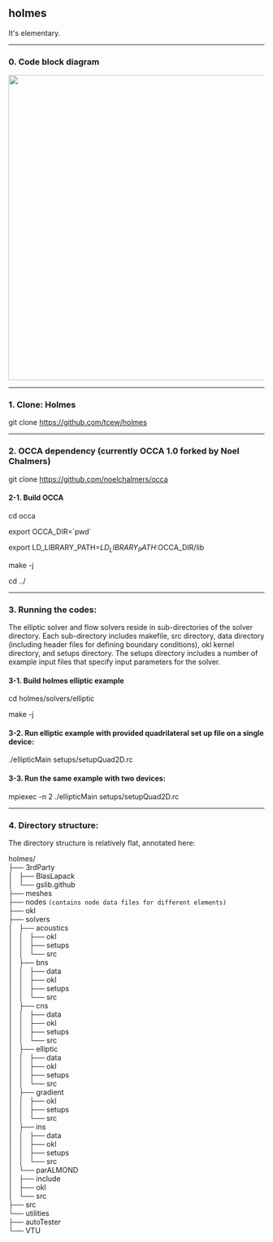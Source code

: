 ## holmes
It's elementary.

---
### 0. Code block diagram 
<img src="http://www.math.vt.edu/people/tcew/libParanumalDiagramLocal-crop-V2.png" width="600" >

---
### 1. Clone: Holmes
git clone https://github.com/tcew/holmes

---
### 2. OCCA dependency (currently OCCA 1.0 forked by Noel Chalmers) 
git clone https://github.com/noelchalmers/occa

#### 2-1. Build OCCA 
cd occa

export OCCA_DIR=\`pwd\`

export LD_LIBRARY_PATH=$LD_LIBRARY_PATH:$OCCA_DIR/lib

make -j

cd ../

---
### 3. Running the codes: 

The elliptic solver and flow solvers reside in sub-directories of the solver directory. Each sub-directory includes makefile, src directory, data directory (including header files for defining boundary conditions), okl kernel directory, and setups directory. The setups directory includes a number of example input files that specify input parameters for the solver.

#### 3-1. Build holmes elliptic example
cd holmes/solvers/elliptic

make -j

#### 3-2. Run elliptic example with provided quadrilateral set up file on a single device:
./ellipticMain setups/setupQuad2D.rc

#### 3-3. Run the same example with two devices:
mpiexec -n 2 ./ellipticMain setups/setupQuad2D.rc

---

### 4. Directory structure:

The directory structure is relatively flat, annotated here:

holmes/  
├── 3rdParty  
│   ├── BlasLapack  
│   └── gslib.github  
├── meshes  
├── nodes `(contains node data files for different elements)`  
├── okl  
├── solvers  
│   ├── acoustics  
│   │   ├── okl  
│   │   ├── setups  
│   │   └── src  
│   ├── bns  
│   │   ├── data  
│   │   ├── okl  
│   │   ├── setups  
│   │   └── src  
│   ├── cns  
│   │   ├── data  
│   │   ├── okl  
│   │   ├── setups  
│   │   └── src  
│   ├── elliptic  
│   │   ├── data  
│   │   ├── okl  
│   │   ├── setups  
│   │   └── src  
│   ├── gradient  
│   │   ├── okl  
│   │   ├── setups  
│   │   └── src  
│   ├── ins  
│   │   ├── data  
│   │   ├── okl  
│   │   ├── setups  
│   │   └── src  
│   └── parALMOND  
│       ├── include  
│       ├── okl  
│       └── src  
├── src  
└── utilities  
    ├── autoTester  
    └── VTU  

